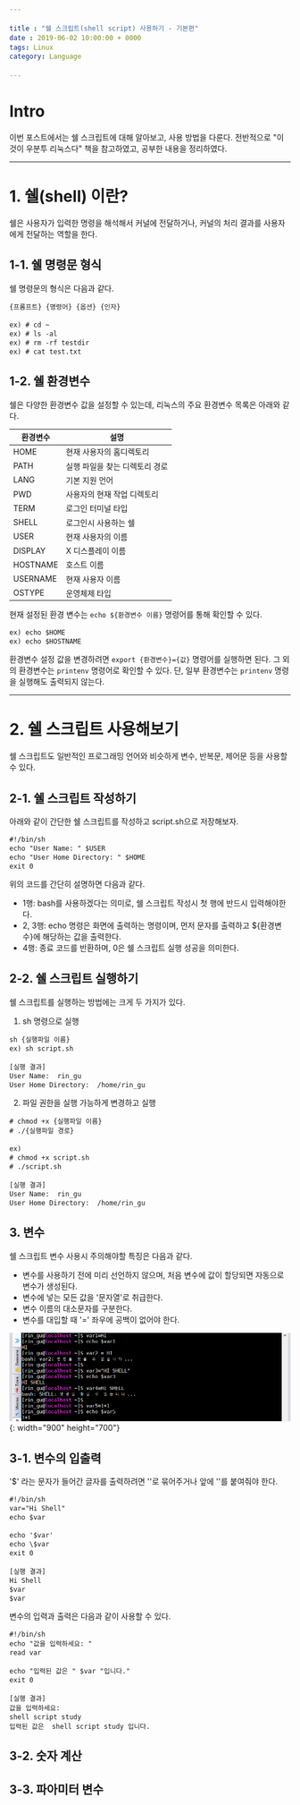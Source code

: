 ```yaml
---

title : "쉘 스크립트(shell script) 사용하기 - 기본편"
date : 2019-06-02 10:00:00 + 0000
tags: Linux
category: Language

---
```


# Intro
이번 포스트에서는 쉘 스크립트에 대해 알아보고, 사용 방법을 다룬다. 전반적으로 "이것이 우분투 리눅스다" 책을 참고하였고, 공부한 내용을 정리하였다.

***

# 1. 쉘(shell) 이란?

쉘은 사용자가 입력한 명령을 해석해서 커널에 전달하거나, 커널의 처리 결과를 사용자에게 전달하는 역할을 한다.

## 1-1. 쉘 명령문 형식

쉘 명령문의 형식은 다음과 같다.

```
{프롬프트} {명령어} {옵션} {인자}

ex) # cd ~
ex) # ls -al
ex) # rm -rf testdir
ex) # cat test.txt
```

## 1-2. 쉘 환경변수

쉘은 다양한 환경변수 값을 설정할 수 있는데, 리눅스의 주요 환경변수 목록은 아래와 같다.

환경변수 | 설명
--- | ---
HOME | 현재 사용자의 홈디렉토리
PATH | 실행 파일을 찾는 디렉토리 경로
LANG | 기본 지원 언어
PWD | 사용자의 현재 작업 디렉토리
TERM | 로그인 터미널 타입
SHELL | 로그인시 사용하는 쉘
USER | 현재 사용자의 이름
DISPLAY | X 디스플레이 이름
HOSTNAME | 호스트 이름
USERNAME | 현재 사용자 이름
OSTYPE | 운영체제 타입


현재 설정된 환경 변수는 `echo ${환경변수 이름}` 명령어를 통해 확인할 수 있다.
```
ex) echo $HOME
ex) echo $HOSTNAME
```

환경변수 설정 값을 변경하려면 `export {환경변수}={값}` 명령어를 실행하면 된다. 그 외의 환경변수는 `printenv` 명령어로 확인할 수 있다. 단, 일부 환경변수는 `printenv` 명령을 실행해도 출력되지 않는다.

***

# 2. 쉘 스크립트 사용해보기

쉘 스크립트도 일반적인 프로그래밍 언어와 비슷하게 변수, 반복문, 제어문 등을 사용할 수 있다.

## 2-1. 쉘 스크립트 작성하기

아래와 같이 간단한 쉘 스크립트를 작성하고 script.sh으로 저장해보자.

```
#!/bin/sh
echo "User Name: " $USER
echo "User Home Directory: " $HOME
exit 0
```

위의 코드를 간단히 설명하면 다음과 같다.
- 1행: bash를 사용하겠다는 의미로, 쉘 스크립트 작성시 첫 행에 반드시 입력해야한다.
- 2, 3행: echo 명령은 화면에 출력하는 명령이며, 먼저 문자를 출력하고 ${환경변수}에 해당하는 값을 출력한다.
- 4행: 종료 코드를 반환하며, 0은 쉘 스크립트 실행 성공을 의미한다.

## 2-2. 쉘 스크립트 실행하기

쉘 스크립트를 실행하는 방법에는 크게 두 가지가 있다.

1. sh 명령으로 실행

```
sh {실행파일 이름}
ex) sh script.sh

[실행 결과]
User Name:  rin_gu
User Home Directory:  /home/rin_gu
```

2. 파일 권한을 실행 가능하게 변경하고 실행

```
# chmod +x {실행파일 이름}
# ./{실행파일 경로}

ex)
# chmod +x script.sh
# ./script.sh

[실행 결과]
User Name:  rin_gu
User Home Directory:  /home/rin_gu
```

## 3. 변수

쉘 스크립트 변수 사용시 주의해야할 특징은 다음과 같다.
- 변수를 사용하기 전에 미리 선언하지 않으며, 처음 변수에 값이 할당되면 자동으로 변수가 생성된다.
- 변수에 넣는 모든 값을 '문자열'로 취급한다.
- 변수 이름의 대소문자를 구분한다.
- 변수를 대입할 때 '=' 좌우에 공백이 없어야 한다.

![Shell1](/assets/images/2019-06-02-Shell1/1.png){: width="900" height="700"}

## 3-1. 변수의 입출력

'$' 라는 문자가 들어간 글자를 출력하려면 ''로 묶어주거나 앞에 '\'를 붙여줘야 한다.

```
#!/bin/sh
var="Hi Shell"
echo $var

echo '$var'
echo \$var
exit 0

[실행 결과]
Hi Shell
$var
$var
```

변수의 입력과 출력은 다음과 같이 사용할 수 있다.
```
#!/bin/sh
echo "값을 입력하세요: "
read var

echo "입력된 값은 " $var "입니다."
exit 0

[실행 결과]
값을 입력하세요:
shell script study
입력된 값은  shell script study 입니다.
```

## 3-2. 숫자 계산


## 3-3. 파아미터 변수
